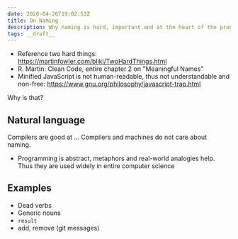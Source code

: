 ```yaml
---
date: 2020-04-26T19:02:53Z
title: On Naming
description: Why naming is hard, important and at the heart of the programming profession
tags: __draft__
---
```


* Reference two hard things: https://martinfowler.com/bliki/TwoHardThings.html
* R. Martin: Clean Code, entire chapter 2 on "Meaningful Names"
* Minified JavaScript is not human-readable, thus not understandable and non-free: https://www.gnu.org/philosophy/javascript-trap.html

Why is that?

## Natural language

Compilers are good at ...
Compilers and machines do not care about naming.

* Programming is abstract, metaphors and real-world analogies help. Thus they are used widely in entire computer science

## Examples

* Dead verbs
* Generic nouns
* `result`
* add, remove (git messages)
